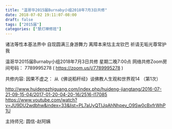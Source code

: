 ```yaml
---
title: "温哥华2015届Burnaby小组2018年7月3日共修"
date: 2018-07-02 19:11:07-08:00
draft: false
tags: ["2015届"]
categories: ["慧灯禅修班"]
---
```

诸法等性本基法界中 自现圆满三身游舞力
离障本来怙主龙钦巴 祈请无垢光尊常护我

温哥华2015届Burnaby小组2018年7月3日共修
星期二晚7:00点
网络共修Zoom房间号码： 7789995278 ( https://zoom.us/j/7789995278 )

共修内容:
因果不虚之：
从《佛说稻秆经》谈佛教人生观和世界观14 （第1次）

http://www.huidengzhiguang.com/index.php/huideng-jiangtang/2016-07-21-09-15-04/2017-01-20-04-20-16/2516-l17085
https://www.youtube.com/watch?v=JU9DU2wdbhw&index=33&list=PL7aUyQTIJqAhNhpev_O9Sw0cBxfrWhP1U

主持师兄: 圆信-赵阿姨
